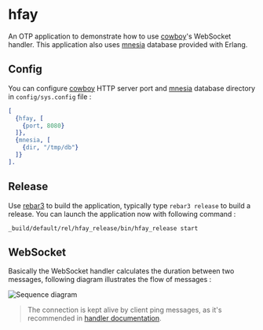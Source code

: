 hfay
=====

An OTP application to demonstrate how to use [cowboy][1]'s WebSocket handler.
This application also uses [mnesia][2] database provided with Erlang.

Config
------

You can configure [cowboy][1] HTTP server port and [mnesia][2] database directory in `config/sys.config` file :

```erlang
[
  {hfay, [
    {port, 8080}
  ]},
  {mnesia, [
    {dir, "/tmp/db"}
  ]}
].
```

Release
-------

Use [rebar3][3] to build the application, typically type `rebar3 release` to build a release.
You can launch the application now with following command :

```shell
_build/default/rel/hfay_release/bin/hfay_release start
```

WebSocket
---------

Basically the WebSocket handler calculates the duration between two messages, following diagram illustrates the flow of messages :

![Sequence diagram](http://www.plantuml.com/plantuml/png/SoWkIImgAStDuNBEoKpDAr7GjLC8JYqgIosoKW1BMTc4Xdgws75111LqWV8GbL3vr1Gkh5hp2t3gX4WNfAPOsRY41Zc6UFhxsN4vfEQb09q10000)

> The connection is kept alive by client ping messages, as it's recommended in [handler documentation](https://ninenines.eu/docs/en/cowboy/2.2/guide/ws_handlers/).

[1]: https://github.com/ninenines/cowboy
[2]: http://erlang.org/doc/man/mnesia.html
[3]: https://www.rebar3.org/
